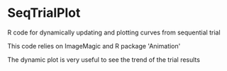 # SeqTrialPlot
R code for dynamically updating and plotting curves from sequential trial


This code relies on ImageMagic and R package 'Animation'


The dynamic plot is very useful to see the trend of the trial results
